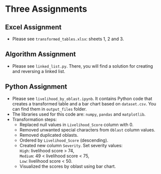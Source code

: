 # Three Assignments

## Excel Assignment
* Please see `transformed_tables.xlsx`: sheets 1, 2 and 3.

## Algorithm Assignment
* Please see `linked_list.py`. There, you will find a solution for creating and reversing a linked list.

## Python Assignment
* Please see `livelihood_by_oblast.ipynb`. It contains Python code that creates a transformed table and a bar chart based on `dataset.csv`. You can find them in `output_files` folder.  
* The libraries used for this code are: `numpy`, `pandas` and `matplotlib`.  
* Transformation steps:
    - Replaced null values in `Livelihood_Score` column with 0.
    - Removed unwanted special characters from `Oblast` column values.
    - Removed duplicated oblasts.
    - Ordered by `Livelihood_Score` (descending).
    - Created new column `Severity`. Set severity values:  
        `High`: livelihood score > 74,  
        `Medium`: 49 < livelihood score < 75,  
        `Low`: livelihood score < 50.
    - Visualized the scores by oblast using bar chart.
